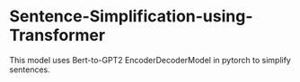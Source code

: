 # Sentence-Simplification-using-Transformer

This model uses Bert-to-GPT2 EncoderDecoderModel in pytorch to simplify sentences.
